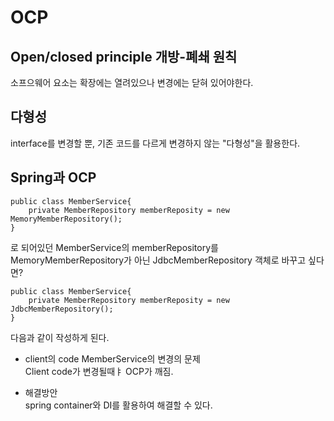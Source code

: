 # OCP

## Open/closed principle 개방-폐쇄 원칙

소프으웨어 요소는 확장에는 열려있으나 변경에는 닫혀 있어야한다.

## 다형성
interface를 변경할 뿐, 기존 코드를 다르게 변경하지 않는 "다형성"을 활용한다.

## Spring과 OCP
```
public class MemberService{
    private MemberRepository memberReposity = new MemoryMemberRepository();
}
```
로 되어있던 MemberService의 memberRepository를 MemoryMemberRepository가 아닌 JdbcMemberRepository 객체로 바꾸고 싶다면?
```
public class MemberService{
    private MemberRepository memberReposity = new JdbcMemberRepository(); 
}
```
다음과 같이 작성하게 된다.<br>

- client의 code MemberService의 변경의 문제<br>
Client code가 변경될때ㅑ OCP가 깨짐.

- 해결방안<br>
spring container와 DI를 활용하여 해결할 수 있다.